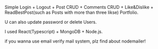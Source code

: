Simple Login + Logout + Post CRUD + Comments CRUD + Like&Dislike + ReadBestPost(such as Posts with more than three likse) Portfolio.

U can also update password or delete Users.

I used React(Typescript) + MongoDB + Node.js.

if you wanna use email verify mail system, plz find about nodemailer!
